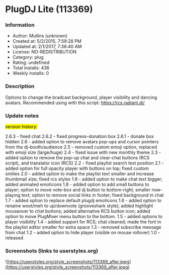# PlugDJ Lite (113369)

### Information
- Author: Mullins (unknown)
- Created at: 5/2/2015, 7:59:28 PM
- Updated at: 2/1/2017, 7:36:40 AM
- License: NO-REDISTRIBUTION
- Category: plug
- Rating: undefined
- Total installs: 436
- Weekly installs: 0


### Description
Options to change the bradcast background, player visibility and dancing avatars.
Recommended using with this script: https://rcs.radiant.dj/

### Update notes
<mark>version history:</mark>

2.6.3 - fixed chat
2.6.2 - fixed progress-donation box
2.6.1 - donate box hidden
2.6 - added option to remove avatars pop-ups and cursor pointers from the dj-booth/audience
2.5 - removed custom emoji option, replaced with emoji size (large/huge)
2.4 - fixed issue with new monthly theme
2.3 - added option to remove the pop-up chat and clear-chat buttons (RCS script), and translator icon (RCS)
2.2 - fixed playlist search text position
2.1 - added option for full opacity player with buttons on top; fixed custom smilies
2.0 - added option to make the playlist text smaller and increase thumbmail size; fixed rcs styles
1.9 - added option to make chat text bigger; added animated emoticons
1.8 - added option to add small buttons to player; option to move vote-box and dj button to bottom-right; smaller now-playing text; option to remove social links in footer; fixed background in chat
1.7 - added option to replace default plugdj emoticons
1.6 - added option to rename woot/meh to up/downvote (grooveshark style); added highlight mouseover to chat buttons; added alternative RCS button icon; added option to move PlugMixer menu button to the bottom.
1.5 - added options to player visibility
1.4 - added support for RCS; chat cleaned; made the font in the playlist editor smaller for extra space
1.3 - removed subscribe message from chat
1.2 - added option to hide player (visible on mouse rollover)
1.0 - released

### Screenshots (links to userstyles.org)
![https://userstyles.org/style_screenshots/113369_after.jpeg](https://userstyles.org/style_screenshots/113369_after.jpeg)


